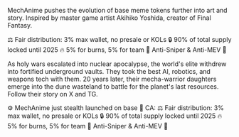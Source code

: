 MechAnime pushes the evolution of base meme tokens further into art and story. Inspired by master game artist Akihiko Yoshida, creator of Final Fantasy.

⚖️ Fair distribution: 3% max wallet, no presale or KOLs
🔒 90% of total supply locked until 2025
🔥 5% for burns, 5% for team
🥷 Anti-Sniper & Anti-MEV 🤖

As holy wars escalated into nuclear apocalypse, the world's elite withdrew into fortified underground vaults. They took the best AI, robotics, and weapons tech with them. 20 years later, their mecha-warrior daughters emerge into the dune wasteland to battle for the planet's last resources. Follow their story on X and TG.

⚙️ MechAnime just stealth launched on base 👀
CA: 
⚖️ Fair distribution: 3% max wallet, no presale or KOLs
🔒 90% of total supply locked until 2025
🔥 5% for burns, 5% for team
🥷 Anti-Sniper & Anti-MEV 🤖